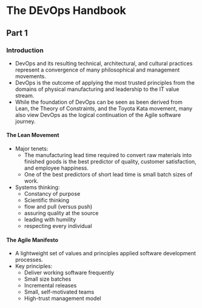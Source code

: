 # The DEvOps Handbook

## Part 1

### Introduction

- DevOps and its resulting technical, architectural, and cultural practices represent a convergence of many philosophical and management movements.
- DevOps is the outcome of applying the most trusted principles from the domains of physical manufacturing and leadership to the IT value stream.
- While the foundation of DevOps can be seen as been derived from Lean, the Theory of Constraints, and the Toyota Kata movement, many also view DevOps as the logical continuation of the Agile software journey.

#### The Lean Movement

- Major tenets:
  - The manufacturing lead time required to convert raw materials into finished goods is the best predictor of quality, customer satisfaction, and employee happiness.
  - One of the best predictors of short lead time is small batch sizes of work.
- Systems thinking:
  - Constancy of purpose
  - Scientific thinking
  - flow and pull (versus push)
  - assuring quality at the source
  - leading with humility
  - respecting every individual

#### The Agile Manifesto

- A lightweight set of values and principles applied software development processes.
- Key principles:
  - Deliver working software frequently
  - Small size batches
  - Incremental releases
  - Small, self-motivated teams
  - High-trust management model